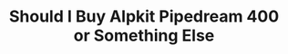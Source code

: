 ---
layout: community
category: community
title: "Should I Buy Alpkit Pipedream 400 or Something Else"
description: "Before I pull the trigger on a Alpkit Pipedream 400 for around £170, has anyone got any alternatives I should be considering?  Is that including the 15% off sitewide they're doing this weekend? Yeah. "
isTopLevel: false
isSingleLevel: false
isArticle: false
datePublished: 2022-06-18 15:15:00 +0300
dateModified: 2022-06-18 15:15:00 +0300
published: false
---
